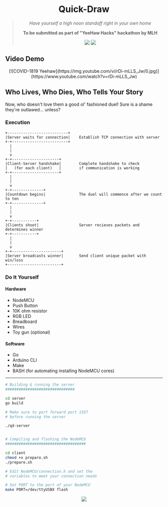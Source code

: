 <div align="center">
	<h1>Quick-Draw</h1>
	<blockquote>
		<p><i>Have yourself a high noon standoff right in your own home</i></p>
		<p><b>To be submitted as part of "YeeHaw Hacks" hackathon by MLH</b></p>
	<img src="https://img.shields.io/badge/Built%20w%2F-Arduino%20C%20%26%20Go-blue?style=for-the-badge">
	<img src="https://img.shields.io/badge/License-MIT-orange?style=for-the-badge">
	</blockquote>
</div>

## Video Demo
<div align="center">
[![COVID-1819 Yeehaw](https://img.youtube.com/vi/rDi-mLLS_Jw/0.jpg)](https://www.youtube.com/watch?v=rDi-mLLS_Jw)
</div>

## Who Lives, Who Dies, Who Tells Your Story

Now, who doesn't love them a good ol' fashioned duel!
Sure is a shame they're outlawed... unless?

### Execution

```
+---------------------------+
|Server waits for connection|    Establish TCP connection with server
+-+-------------------------+
  |
  |
  v
+-+---------------------+
|Client-Server handshake|        Complete handshake to check
|   (for each client)   |        if communication is working
+-+---------------------+
  |
  |
  v
+-+--------------+
|Countdown begins|               The duel will commence after we count to ten
+-+--------------+
  |
  |
  v
+-+-----------+
|Clients shoot|                  Server recieves packets and determines winner
+-+-----------+
  |
  |
  v
+-+----------------------+
|Server broadcasts winner|       Send client unique packet with win/loss
+------------------------+
```

### Do It Yourself

#### Hardware

* NodeMCU
* Push Button
* 10K ohm resistor
* RGB LED
* Breadboard
* Wires
* Toy gun (optional)

#### Software

* Go
* Arduino CLI
* Make
* BASH (for automating installing NodeMCU cores)

---

```bash
# Building & running the server
###############################

cd server
go build

# Make sure to port forward port 1337
# before running the server

./qd-server


# Compiling and flashing the NodeMCU
####################################

cd client
chmod +x prepare.sh
./prepare.sh

# Edit NodeMCU/connection.h and set the
# variables to meet your connection needs

# Set PORT to the port of your NodeMCU
make PORT=/dev/ttyUSBX flash
```

<div align="center">
	<img src="https://i.imgur.com/oKokoPz.png">
</div>
